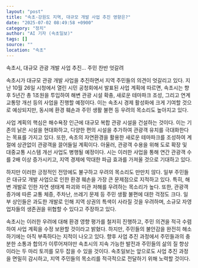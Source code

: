 ```yaml
---
layout: "post"
title: "속초·강원도 지역, 대규모 개발 사업 추진 영향은?"
date: "2025-07-02 08:49:58 +0900"
category: "정치"
author: "AI 기자 (속초일보)"
tags: []
source: ""
location: "속초"
---
```


속초시, 대규모 관광 개발 사업 추진… 주민 찬반 엇갈려

속초시가 대규모 관광 개발 사업을 추진하면서 지역 주민들의 의견이 엇갈리고 있다. 지난 10월 26일 시청에서 열린 시민 공청회에서 발표된 사업 계획에 따르면, 속초시는 향후 5년간 총 1조원을 투입하여 해변 관광 시설 확충, 새로운 테마파크 조성, 그리고 연계 교통망 개선 등의 사업을 진행할 예정이다. 이는 속초시 경제 활성화에 크게 기여할 것으로 예상되지만, 동시에 환경 훼손과 주민 생활 불편 등 우려의 목소리도 높아지고 있다.

사업 계획의 핵심은 해수욕장 인근에 대규모 복합 관광 시설을 건설하는 것이다. 이는 기존의 낡은 시설을 현대화하고, 다양한 편의 시설을 추가하여 관광객 유치를 극대화한다는 목표를 가지고 있다. 또한, 속초의 자연환경을 활용한 새로운 테마파크를 조성하여 계절에 상관없이 관광객을 끌어들일 계획이다. 아울러, 관광객 수용을 위해 도로 확장 및 대중교통 시스템 개선 사업도 병행될 예정이다. 시는 이러한 사업을 통해 연간 관광객 수를 2배 이상 증가시키고, 지역 경제에 막대한 파급 효과를 가져올 것으로 기대하고 있다.

하지만 이러한 긍정적인 전망에도 불구하고 우려의 목소리도 만만치 않다. 일부 주민들은 대규모 개발 사업으로 인한 환경 훼손을 가장 큰 문제점으로 지적하고 있다. 특히, 해변 개발로 인한 자연 생태계 파괴와 미관 저해를 우려하는 목소리가 높다. 또한, 관광객 증가에 따른 교통 체증, 주차난, 쓰레기 문제 등 주민 생활 불편에 대한 걱정도 크다. 일부 상인들은 과도한 개발로 인해 지역 상권의 특색이 사라질 것을 우려하며, 소규모 자영업자들의 생존권을 위협할 수 있다고 주장하고 있다.

속초시는 이러한 우려에 대해 환경 영향 평가를 철저히 진행하고, 주민 의견을 적극 수렴하여 사업 계획을 수정 보완할 것이라고 밝혔다. 하지만, 주민들의 불안감을 완전히 해소하기에는 아직 부족하다는 지적이 나오고 있다. 향후 사업 추진 과정에서 주민들과의 충분한 소통과 합의가 이루어져야만 속초시의 지속 가능한 발전과 주민들의 삶의 질 향상이라는 두 마리 토끼를 모두 잡을 수 있을 것이다. 속초일보는 앞으로도 사업 추진 과정을 면밀히 감시하고, 지역 주민들의 목소리를 적극적으로 전달하기 위해 노력할 것이다.